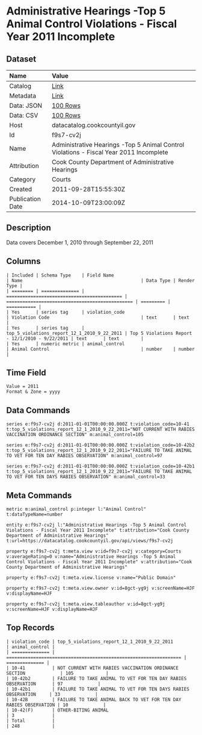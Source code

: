 # Administrative Hearings -Top 5 Animal Control Violations - Fiscal Year 2011 Incomplete

## Dataset

| Name | Value |
| :--- | :---- |
| Catalog | [Link](https://catalog.data.gov/dataset/administrative-hearings-top-5-animal-control-violations-fiscal-year-2011-incomplete-a95f4) |
| Metadata | [Link](https://datacatalog.cookcountyil.gov/api/views/f9s7-cv2j) |
| Data: JSON | [100 Rows](https://datacatalog.cookcountyil.gov/api/views/f9s7-cv2j/rows.json?max_rows=100) |
| Data: CSV | [100 Rows](https://datacatalog.cookcountyil.gov/api/views/f9s7-cv2j/rows.csv?max_rows=100) |
| Host | datacatalog.cookcountyil.gov |
| Id | f9s7-cv2j |
| Name | Administrative Hearings -Top 5 Animal Control Violations - Fiscal Year 2011 Incomplete |
| Attribution | Cook County Department of Administrative Hearings |
| Category | Courts |
| Created | 2011-09-28T15:55:30Z |
| Publication Date | 2014-10-09T23:00:09Z |

## Description

Data covers December 1, 2010 through September 22, 2011

## Columns

```ls
| Included | Schema Type    | Field Name                                  | Name                                            | Data Type | Render Type |
| ======== | ============== | =========================================== | =============================================== | ========= | =========== |
| Yes      | series tag     | violation_code                              | Violation Code                                  | text      | text        |
| Yes      | series tag     | top_5_violations_report_12_1_2010_9_22_2011 | Top 5 Violations Report - 12/1/2010 - 9/22/2011 | text      | text        |
| Yes      | numeric metric | animal_control                              | Animal Control                                  | number    | number      |
```

## Time Field

```ls
Value = 2011
Format & Zone = yyyy
```

## Data Commands

```ls
series e:f9s7-cv2j d:2011-01-01T00:00:00.000Z t:violation_code=10-41 t:top_5_violations_report_12_1_2010_9_22_2011="NOT CURRENT WITH RABIES VACCINATION ORDINANCE SECTION" m:animal_control=105

series e:f9s7-cv2j d:2011-01-01T00:00:00.000Z t:violation_code=10-42b2 t:top_5_violations_report_12_1_2010_9_22_2011="FAILURE TO TAKE ANIMAL TO VET FOR TEN DAY RABIES OBSERVATION" m:animal_control=97

series e:f9s7-cv2j d:2011-01-01T00:00:00.000Z t:violation_code=10-42b1 t:top_5_violations_report_12_1_2010_9_22_2011="FAILURE TO TAKE ANIMAL TO VET FOR TEN DAYS RABIES OBSERVATION" m:animal_control=33
```

## Meta Commands

```ls
metric m:animal_control p:integer l:"Animal Control" t:dataTypeName=number

entity e:f9s7-cv2j l:"Administrative Hearings -Top 5 Animal Control Violations - Fiscal Year 2011 Incomplete" t:attribution="Cook County Department of Administrative Hearings" t:url=https://datacatalog.cookcountyil.gov/api/views/f9s7-cv2j

property e:f9s7-cv2j t:meta.view v:id=f9s7-cv2j v:category=Courts v:averageRating=0 v:name="Administrative Hearings -Top 5 Animal Control Violations - Fiscal Year 2011 Incomplete" v:attribution="Cook County Department of Administrative Hearings"

property e:f9s7-cv2j t:meta.view.license v:name="Public Domain"

property e:f9s7-cv2j t:meta.view.owner v:id=8gct-yg9j v:screenName=HJF v:displayName=HJF

property e:f9s7-cv2j t:meta.view.tableauthor v:id=8gct-yg9j v:screenName=HJF v:displayName=HJF
```

## Top Records

```ls
| violation_code | top_5_violations_report_12_1_2010_9_22_2011                       | animal_control | 
| ============== | ================================================================= | ============== | 
| 10-41          | NOT CURRENT WITH RABIES VACCINATION ORDINANCE SECTION             | 105            | 
| 10-42b2        | FAILURE TO TAKE ANIMAL TO VET FOR TEN DAY RABIES OBSERVATION      | 97             | 
| 10-42b1        | FAILURE TO TAKE ANIMAL TO VET FOR TEN DAYS RABIES OBSERVATION     | 33             | 
| 10-42B         | FAILURE TO TAKE ANIMAL BACK TO VET FOR TEN DAY RABIES OBSERVATION | 10             | 
| 10-42(F)       | OTHER-BITING ANIMAL                                               | 3              | 
| Total          |                                                                   | 248            | 
```